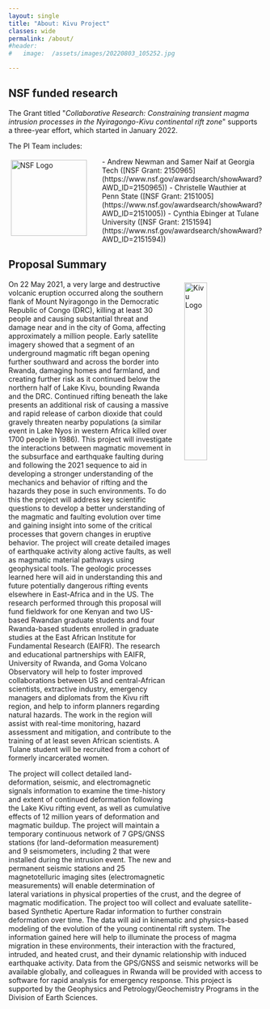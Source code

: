 ```yaml
---
layout: single
title: "About: Kivu Project"
classes: wide
permalink: /about/
#header:
#   image:  /assets/images/20220803_105252.jpg

---
```


<style>  
.floatLeft150 {
    width: 150px;
    padding: 5px 30px 20px 5px;
    float: left;
}
.floatRight30 {
    width: 30%;
    padding: 5px 5px 20px 20px;
    float: right;
}
</style>

## NSF funded research
The Grant titled "*Collaborative Research: Constraining transient magma intrusion processes in the Nyiragongo-Kivu continental rift zone*" supports a three-year effort, which started in January 2022.

The PI Team includes:

<img src="/KIVU/assets/images/logos/NSF_4Color_vector_Logo.png" alt="NSF Logo" class=floatLeft150 >
- Andrew Newman and Samer Naif at Georgia Tech ([NSF Grant: 2150965](https://www.nsf.gov/awardsearch/showAward?AWD_ID=2150965))
- Christelle Wauthier at Penn State ([NSF Grant: 2151005](https://www.nsf.gov/awardsearch/showAward?AWD_ID=2151005))
- Cynthia Ebinger at Tulane University ([NSF Grant: 2151594](https://www.nsf.gov/awardsearch/showAward?AWD_ID=2151594))


## Proposal Summary

<img src="/KIVU/assets/images/logos/KivuLogo.png" alt="Kivu Logo" class="floatRight30" align="right">
On 22 May 2021, a very large and destructive volcanic eruption occurred along the southern flank of Mount Nyiragongo in the Democratic Republic of Congo (DRC), killing at least 30 people and causing substantial threat and damage near and in the city of Goma, affecting approximately a million people. Early satellite imagery showed that a segment of an underground magmatic rift began opening further southward and across the border into Rwanda, damaging homes and farmland, and creating further risk as it continued below the northern half of Lake Kivu, bounding Rwanda and the DRC. Continued rifting beneath the lake presents an additional risk of causing a massive and rapid release of carbon dioxide that could gravely threaten nearby populations (a similar event in Lake Nyos in western Africa killed over 1700 people in 1986). This project will investigate the interactions between magmatic movement in the subsurface and earthquake faulting during and following the 2021 sequence to aid in developing a stronger understanding of the mechanics and behavior of rifting and the hazards they pose in such environments. To do this the project will address key scientific questions to develop a better understanding of the magmatic and faulting evolution over time and gaining insight into some of the critical processes that govern changes in eruptive behavior. The project will create detailed images of earthquake activity along active faults, as well as magmatic material pathways using geophysical tools. The geologic processes learned here will aid in understanding this and future potentially dangerous rifting events elsewhere in East-Africa and in the US. The research performed through this proposal will fund fieldwork for one Kenyan and two US-based Rwandan graduate students and four Rwanda-based students enrolled in graduate studies at the East African Institute for Fundamental Research (EAIFR). The research and educational partnerships with EAIFR, University of Rwanda, and Goma Volcano Observatory will help to foster improved collaborations between US and central-African scientists, extractive industry, emergency managers and diplomats from the Kivu rift region, and help to inform planners regarding natural hazards. The work in the region will assist with real-time monitoring, hazard assessment and mitigation, and contribute to the training of at least seven African scientists. A Tulane student will be recruited from a cohort of formerly incarcerated women.

The project will collect detailed land-deformation, seismic, and electromagnetic signals information to examine the time-history and extent of continued deformation following the Lake Kivu rifting event, as well as cumulative effects of 12 million years of deformation and magmatic buildup. The project will maintain a temporary continuous network of 7 GPS/GNSS stations (for land-deformation measurement) and 9 seismometers, including 2 that were installed during the intrusion event. The new and permanent seismic stations and 25 magnetotelluric imaging sites (electromagnetic measurements) will enable determination of lateral variations in physical properties of the crust, and the degree of magmatic modification. The project too will collect and evaluate satellite-based Synthetic Aperture Radar information to further constrain deformation over time. The data will aid in kinematic and physics-based modeling of the evolution of the young continental rift system. The information gained here will help to illuminate the process of magma migration in these environments, their interaction with the fractured, intruded, and heated crust, and their dynamic relationship with induced earthquake activity. Data from the GPS/GNSS and seismic networks will be available globally, and colleagues in Rwanda will be provided with access to software for rapid analysis for emergency response. This project is supported by the Geophysics and Petrology/Geochemistry Programs in the Division of Earth Sciences.
